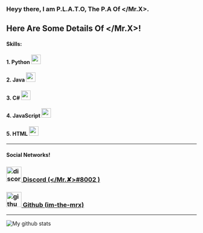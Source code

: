 ### Heyy there, I am P.L.A.T.O, The P.A Of </Mr.X>. 
Here Are Some Details Of </Mr.X>!
---------------------------------------------------------------------------------------------------------------------------------------------------------------

#### Skills: <br>
#### 1. Python <img src="https://upload.wikimedia.org/wikipedia/commons/thumb/c/c3/Python-logo-notext.svg/768px-Python-logo-notext.svg.png" width="25" />
#### 2. Java <img src="https://1000logos.net/wp-content/uploads/2020/09/Java-Logo.png" width="25" />
#### 3. C# <img src="https://www.freeiconspng.com/uploads/c-logo-icon-18.png" width="25" />
#### 4. JavaScript <img src="https://cdn.freebiesupply.com/logos/large/2x/logo-javascript-logo-png-transparent.png" width="25"/>
#### 5. HTML <img src="https://upload.wikimedia.org/wikipedia/commons/thumb/6/61/HTML5_logo_and_wordmark.svg/512px-HTML5_logo_and_wordmark.svg.png" width="25" />

-------------------------------------------------------------------------------------------------------------------------------------------------------------------

#### Social Networks!

### [<img src='https://www.freepnglogos.com/uploads/discord-logo-png/discord-u2013-swiss-geeks-23.png' alt='discord' height='40'> Discord (</Mr.✘>#8002 )](https://discord.com/channels/@me/819129738798956584)
### [<img src='https://cdn.jsdelivr.net/npm/simple-icons@3.0.1/icons/github.svg' alt='github' height='40'> Github (im-the-mrx)](https://github.com/im-the-mrx)

-------------------------------------------------------------------------------------------------------------------------------------------------------------------
![My github stats](https://github-readme-stats.vercel.app/api?username=im-the-mrx&show_icons=true&theme=merko)

